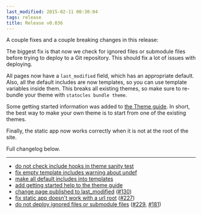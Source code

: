 ```yaml
---
last_modified: 2015-02-11 00:30:04
tags: release
title: Release v0.036
---
```


A couple fixes and a couple breaking changes in this release:

The biggest fix is that now we check for ignored files or submodule files before
trying to deploy to a Git repository. This should fix a lot of issues with deploying.

All pages now have a `last_modified` field, which has an appropriate default.
Also, all the default includes are now templates, so you can use template
variables inside them.  This breaks all existing themes, so make sure to
re-bundle your theme with `statocles bundle theme`.

Some getting started information was added to [the Theme
guide](/pod/Statocles/Help/Theme). In short, the best way to make your own
theme is to start from one of the existing themes.

Finally, the static app now works correctly when it is not at the root of the site.

Full changelog below.

---

* [do not check include hooks in theme sanity test](https://github.com/preaction/Statocles/commit/b5410e60c2b6990260e508e9aef173c4420a069a)
* [fix empty template includes warning about undef](https://github.com/preaction/Statocles/commit/a8cf9455e6f1a58e69f8602374e23647ec316179)
* [make all default includes into templates](https://github.com/preaction/Statocles/commit/835b71d9a8375c3e7921af77cca69fc4faf0f72e)
* [add getting started help to the theme guide](https://github.com/preaction/Statocles/commit/314c5ab6cc86e19b67b11864969773b0328dbad5)
* [change page published to last_modified](https://github.com/preaction/Statocles/commit/5d5457c328b36658128d7c11bc70fab509583c57) ([#130](https://github.com/preaction/Statocles/issues/130))
* [fix static app doesn't work with a url root](https://github.com/preaction/Statocles/commit/8cf6dfe7e4d19e3c6cdc39d7454fccdb94435f23) ([#227](https://github.com/preaction/Statocles/issues/227))
* [do not deploy ignored files or submodule files](https://github.com/preaction/Statocles/commit/16c9e50b3ef8eef5fbe0f258c2870553f612ee74) ([#229](https://github.com/preaction/Statocles/issues/229), [#181](https://github.com/preaction/Statocles/issues/181))
